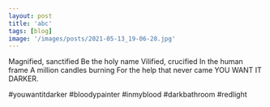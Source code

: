 ```yaml
---
layout: post
title: 'abc'
tags: [blog]
image: '/images/posts/2021-05-13_19-06-28.jpg'
---
```



Magnified, sanctified
Be the holy name
Vilified, crucified
In the human frame
A million candles burning
For the help that never came
YOU WANT IT DARKER.

#youwantitdarker #bloodypainter #inmyblood #darkbathroom #redlight
